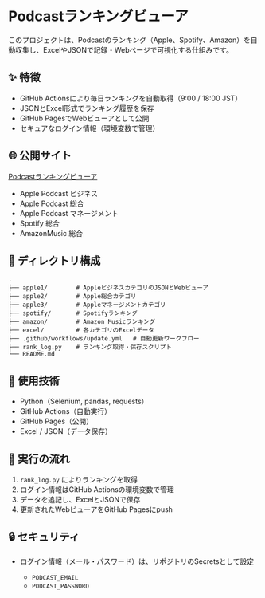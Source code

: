 # Podcastランキングビューア

このプロジェクトは、Podcastのランキング（Apple、Spotify、Amazon）を自動収集し、ExcelやJSONで記録・Webページで可視化する仕組みです。

## ✨ 特徴

* GitHub Actionsにより毎日ランキングを自動取得（9:00 / 18:00 JST）
* JSONとExcel形式でランキング履歴を保存
* GitHub PagesでWebビューアとして公開
* セキュアなログイン情報（環境変数で管理）

## 🌐 公開サイト

[Podcastランキングビューア](https://o25042124-boop.github.io/nibannkeiei-podcast-ranking-viewer/)

* Apple Podcast ビジネス
* Apple Podcast 総合
* Apple Podcast マネージメント
* Spotify 総合
* AmazonMusic 総合

## 📁 ディレクトリ構成

```
.
├── apple1/        # AppleビジネスカテゴリのJSONとWebビューア
├── apple2/        # Apple総合カテゴリ
├── apple3/        # Appleマネージメントカテゴリ
├── spotify/       # Spotifyランキング
├── amazon/        # Amazon Musicランキング
├── excel/         # 各カテゴリのExcelデータ
├── .github/workflows/update.yml   # 自動更新ワークフロー
├── rank_log.py    # ランキング取得・保存スクリプト
└── README.md
```

## 🔧 使用技術

* Python（Selenium, pandas, requests）
* GitHub Actions（自動実行）
* GitHub Pages（公開）
* Excel / JSON（データ保存）

## 📝 実行の流れ

1. `rank_log.py` によりランキングを取得
2. ログイン情報はGitHub Actionsの環境変数で管理
3. データを追記し、ExcelとJSONで保存
4. 更新されたWebビューアをGitHub Pagesにpush

## 🔒 セキュリティ

* ログイン情報（メール・パスワード）は、リポジトリのSecretsとして設定

  * `PODCAST_EMAIL`
  * `PODCAST_PASSWORD`


